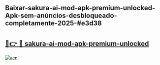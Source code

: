 ## Baixar-sakura-ai-mod-apk-premium-unlocked-Apk-sem-anúncios-desbloqueado-completamente-2025-#e3d38

# <h2><a href="https://ainizakaria.my?title=sakura-ai-mod-apk-premium-unlocked&ref=22M">🔗👉 🔴 sakura-ai-mod-apk-premium-unlocked</a></h2>

[![acn](https://github.com/user-attachments/assets/0f9c940e-d8b0-45ae-aac7-cd30a18b3e1c)](https://ainizakaria.my?title=sakura-ai-mod-apk-premium-unlocked&ref=22M)

